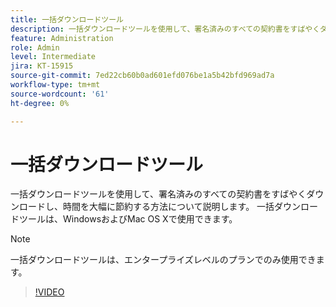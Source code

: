 ```yaml
---
title: 一括ダウンロードツール
description: 一括ダウンロードツールを使用して、署名済みのすべての契約書をすばやくダウンロードする方法について説明します
feature: Administration
role: Admin
level: Intermediate
jira: KT-15915
source-git-commit: 7ed22cb60b0ad601efd076be1a5b42bfd969ad7a
workflow-type: tm+mt
source-wordcount: '61'
ht-degree: 0%

---
```


# 一括ダウンロードツール

一括ダウンロードツールを使用して、署名済みのすべての契約書をすばやくダウンロードし、時間を大幅に節約する方法について説明します。 一括ダウンロードツールは、WindowsおよびMac OS Xで使用できます。

>[!NOTE]
>
>一括ダウンロードツールは、エンタープライズレベルのプランでのみ使用できます。

>[!VIDEO](https://video.tv.adobe.com/v/3432693?quality=12&learn=on&hidetitle=true)
